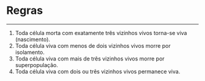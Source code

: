 # Regras
___
1. Toda célula morta com exatamente três vizinhos vivos torna-se viva (nascimento).
2. Toda célula viva com menos de dois vizinhos vivos morre por isolamento.
2. Toda célula viva com mais de três vizinhos vivos morre por superpopulação.
2. Toda célula viva com dois ou três vizinhos vivos permanece viva.
